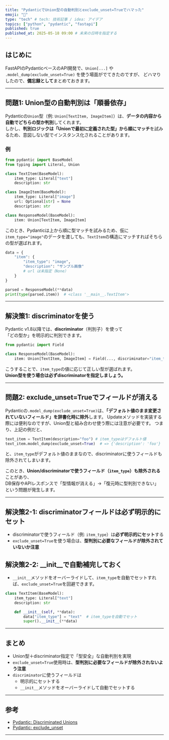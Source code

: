```yaml
---
title: "PydanticでUnion型の自動判別とexclude_unset=Trueでハマった"
emoji: "📌"
type: "tech" # tech: 技術記事 / idea: アイデア
topics: ["python", "pydantic", "fastapi"]
published: true
published_at: 2025-05-18 09:00 # 未来の日時を指定する
---
```


## はじめに

FastAPIのPydanticベースのAPI開発で、`Union[...]` や `.model_dump(exclude_unset=True)` を使う場面がでてきたのですが、
どハマりしたので、**備忘録として**まとめておきます。  

---

## 問題1: Union型の自動判別は「順番依存」

Pydanticの`Union`型（例: `Union[TextItem, ImageItem]`）は、**データの内容から自動でどちらの型か判別**してくれます。  
しかし、**判別ロジックは「Unionで最初に定義された型」から順にマッチ**を試みるため、意図しない型でインスタンス化されることがあります。  

### 例

```python
from pydantic import BaseModel
from typing import Literal, Union

class TextItem(BaseModel):
    item_type: Literal["text"]
    description: str

class ImageItem(BaseModel):
    item_type: Literal["image"]
    url: Optional[str] = None
    description: str

class ResponseModel(BaseModel):
    item: Union[TextItem, ImageItem]
```

このとき、Pydanticは上から順に型マッチを試みるため、仮に`item_type="image"`のデータを渡しても、`TextItem`の構造にマッチすればそちらの型が選ばれます。

```python
data = {
    "item": {
        "item_type": "image",
        "description": "サンプル画像"
        # url は未指定（None）
    }
}

parsed = ResponseModel(**data)
print(type(parsed.item))  # <class '__main__.TextItem'> 
```

---

## 解決策1: discriminatorを使う

Pydantic v1.8以降では、**discriminator**（判別子）を使って  
「どの型か」を明示的に判別できます。

```python
from pydantic import Field

class ResponseModel(BaseModel):
    item: Union[TextItem, ImageItem] = Field(..., discriminator="item_type")
```

こうすることで、`item_type`の値に応じて正しい型が選ばれます。  
**Union型を使う場合は必ずdiscriminatorを指定しましょう。**

---

## 問題2: exclude_unset=Trueでフィールドが消える

Pydanticの`.model_dump(exclude_unset=True)`は、**「デフォルト値のまま変更されていないフィールド」を辞書化時に除外**します。
Updateメソッドを実装する際には便利なのですが、Union型と組み合わせ使う際には注意が必要です。
つまり、上記の例だと、

```python
text_item = TextItem(description="foo") # item_typeはデフォルト値
text_item.model_dump(exclude_unset=True)  # => {'description': 'foo'}  # item_typeが消える！
```

と、`item_type`がデフォルト値のままなので、discriminatorに使うフィールドも除外されてしまいます。

このとき、**Union/discriminatorで使うフィールド（`item_type`）も除外される**ことがあり、  
DB保存やAPIレスポンスで「型情報が消える」→「復元時に型判別できない」  
という問題が発生します。

---

## 解決策2-1: discriminatorフィールドは必ず明示的にセット

- discriminatorで使うフィールド（例: `item_type`）は**必ず明示的にセット**する
- `exclude_unset=True`を使う場合は、**型判別に必要なフィールドが除外されていないか注意**

## 解決策2-2: __init__で自動補完しておく

- `__init__`メソッドをオーバーライドして、`item_type`を自動でセットすれば、`exclude_unset=True`を回避できます。

```python
class TextItem(BaseModel):
    item_type: Literal["text"]
    description: str

    def __init__(self, **data):
        data["item_type"] = "text"  # item_typeを自動でセット
        super().__init__(**data)
```


---

## まとめ

- Union型＋discriminator指定で「型安全」な自動判別を実現
- `exclude_unset=True`使用時は、**型判別に必要なフィールドが除外されないよう注意**
- `discriminator`に使うフィールドは
  - 明示的にセットする
  - `__init__`メソッドをオーバーライドして自動でセットする

---

## 参考

- [Pydantic: Discriminated Unions](https://docs.pydantic.dev/latest/concepts/unions/#discriminated-unions)
- [Pydantic: exclude_unset](https://docs.pydantic.dev/latest/api/base_model/#pydantic.BaseModel.model_dump)

---
